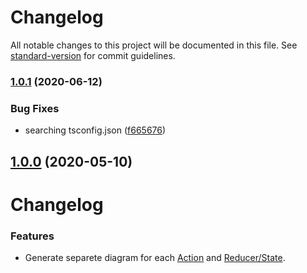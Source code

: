 # Changelog

All notable changes to this project will be documented in this file. See [standard-version](https://github.com/conventional-changelog/standard-version) for commit guidelines.

### [1.0.1](https://github.com/immament/ngrx-uml/compare/v1.0.0...v1.0.1) (2020-06-12)


### Bug Fixes

* searching tsconfig.json ([f665676](https://github.com/immament/ngrx-uml/commit/f665676fbcc8c678011ae24bb41530fbeaaf5ec5))

## [1.0.0](https://github.com/immament/ngrx-uml/compare/v0.1.4...v1.0.0) (2020-05-10)

# Changelog

### Features

* Generate separete diagram for each [Action](https://ngrx.io/guide/store/actions) and [Reducer/State](https://ngrx.io/guide/store/reducers).